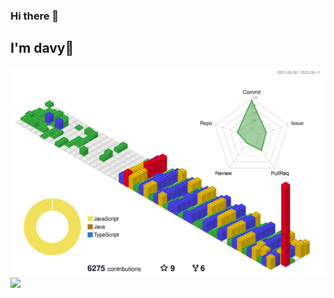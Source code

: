 ### Hi there 👋
## I'm davy👋

![](./profile-3d-contrib/profile-gitblock.svg)
![](https://github-readme-stats.vercel.app/api?username=davych&show_icons=true&count_private=true)
